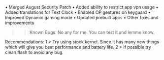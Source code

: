 





• Merged August Security Patch
• Added ability to restrict app vpn usage
• Added translations for Text Clock
• Enabled OP gestures on keyguard
• Improved Dynamic gaming mode
• Updated prebuilt apps
• Other fixes and improvements

>> Known Bugs.
No any for me. You can test it and lemme know.

Recommendations:
1 > Try using stock kernel. Since it has many new things which will give you best performance and battery life.
2 > If possible try clean flash to avoid any bug.
